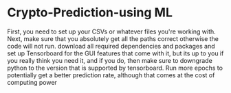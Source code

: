 # Crypto-Prediction-using ML

First, you need to set up your CSVs or whatever files you're working with. Next, make sure that you absolutely get all the paths correct otherwise the code will not run.
download all required dependencies and packages and set up Tensorboard for the GUI features that come with it, but its up to you if you really think you need it, and if you do, then make sure to downgrade python to the version that is supported by tensorboard. Run more epochs to potentially get a better prediction rate, although that comes at the cost of computing power
